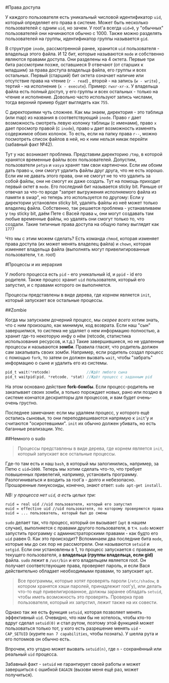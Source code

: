 #Права доступа

У каждого пользователя есть уникальный числовой идентификатор `uid`, который определяет его права в системе.
Может быть несколько пользователей с одним `uid`, но зачем.
У root'a всегда `uid=0`, у "обычных" пользователей они начинаются обычно с 1000.
Также можно разделять пользователей на группы, идентификатор группы называется `gid`.

В структуре `inode`, рассмотренной ранее, хранится `uid` пользователя - владельца этого файла. И 12 бит, которые называются `mode` и собственно являются правами доступа.
Они разделены на 4 октета.
Первые три бита рассмотрим позже, оставшиеся 9 отвечают (от старших к младшим) за права доступа владельца файла, его группы и всех остальных.
Первый (старший) бит октета означает наличие или отсутствие права на чтение (`r - read`) , второй - на запись (`w - write`) , тертий - на исполнение (`x - execute`).
Пример: `rwxr-xr-x`. У владельца файла есть полный доступ, у его группы и всех остальных - только на чтение и исполнение.
Довольно часто используют запись числами, тогда верхний пример будет выглядеть как `755`.

С директориями чуть сложнее. Как мы знаем, директория - это таблица (или map) из названия в соответствующий `inode`.
Право `r` дает возможность смотреть левую колонку таблицы (с именами), право `x` дает просмотр правой (с `inode`), право `w` дает возможность изменять содержимое обоих колонок.
То есть, если на папку права `r--`, можно посмотреть список файлов в ней, но к ним нельзя никак перейти (забавный факт №42).

Тут у нас возникает проблема. Представим директорию `/tmp`, в которой хранятся временные файлы всех пользователей.
Допустим, пользователи `petya` и `vasya` хранят там свои картиночки. Если им обоим дать право `w`, они смогут удалить файлы друг друга, что не есть хорошо. Если им не давать этого права, они не смогут не то что удалить за собой файлы, они не смогут их даже создать.
Тут на помощь приходит первый октет в `mode`. Его последний бит называется sticky bit. Раньше от отвечал за что-то вроде "запрет выгружения исполняемого файла из памяти в swap", но теперь это используется по другому:
Если у директории установлен sticky bit, удалять файлы из неё может только владелец файла. Собственно, так решается проблема - устанавливаем у `tmp` sticky bit, даём Пете с Васей права `w`, они могут создавать там любые временные файлы, но удалять они смогут только то, что создали.
Такие типичные права доступа на общую папку выглядят как `1777`

Что мы с этим можем сделать? Есть команда `chmod`, которая изменяет права доступа (их может менять владелец файла) и `chown`, которая изменяет владельца файла (выполнять могут привелигированные пользователи, т.е. root)

#Процессы и их иерархия

У любого процесса есть `pid` - его уникальный id, и `ppid` - id его родителя. Также процесс хранит `uid` пользователя, который его запустил, и с правами которого он выполняется.

Процессы представлены в виде дерева, где корнем является `init`, который запускает все остальные процессы.

##Zombie

Когда мы запускаем дочерний процесс, мы _скорее всего_ хотим знать, что с ним произошло, как минимум, код возврата.
Если наш "сын" завершилмся, то система не удаляет о нем информацию полностью, а хранит где-то некоторую инфу о нём (retcode, статистика использования ресурсов, и.т.д.)
Такие завершившиеся, но не удаленные процессы и называются **зомби**. Правила гласят, что родитель должен сам закапывать своих зомби.
Например, если родитель создал процесс с помощью `fork`, то затем он должен вызвать `wait`, чтобы "забрать" информацию о сыне и удалить его из системы.
```c
pid_t wait(*retcode)                //Ждёт любого сына
pid_t waitpid(pid, *retcode, *stat) //Ждёт процесс с заданным pid
```
На этом основано действие **fork-бомбы**. Если процесс-родитель не закапывает своих зомби, а только порождает новых, рано или поздно в системе кончатся дескрипторы для процессов, и вам будет очень-очень грустно.

Последнее замечание: если мы удаляем процесс, у которого ещё остались сыновья, то они переподвешиваются напрямую к `init`'у и считаются "осиротевшими". `init` их обычно должен убивать, но есть баганные реализации. Упс.

##Немного о sudo

> Процессы представлены в виде дерева, где корнем является `init`, который запускает все остальные процессы.

Где-то там есть и наш `bash`, в который мы залогинились, например, за Петю с `uid=1000`.
Теперь мы хотим сделать что-то, что требует повышенных привелегий, например, установить программу. Разлогиниваться и входить за root'a - долго и небезопасно.
Прошаренные линуксоиды, конечно, знают ответ: `sudo apt-get install`.

*NB:
у процесса нет `uid`, а есть целых три:*

    ruid = real uid //uid пользователя, который его запустил
    euid = effective uid //uid пользователя, по которому проверяются права
    suid = ... пользователь, который был до смены

`sudo` делает так, что процесс, который он вызывает (`apt` в нашем случае), выполняется с правами другого пользователя, в т.ч. `sudo` может запустить программу с администраторскими правами - как будто его `uid` равен 0.
Как это происходит? Вспоминаем два последние бита `mode`, которые мы до сих пор не рассмотрели. Они называются `setuid` и `setgid`. Если они установлены в 1, то процесс запускается с правами, не текущего пользователя, а **владельца (группы владельца, если gid)** файла.
`sudo` лежит в `/usr/bin` и его владельцем является root. Он получает соответствующие права, проверяет пароль, и если Вася действительно обладает необходимыми правами, то запускает `apt`.
> Все программы, которые хотят проверять пароли (`/etc/shadow`, в котором хранятся хэши паролей, принадлежит root'у), или делать что-то ещё привелигированное, должны заранее обладать `setuid`, чтобы иметь возможность это проверять.
Проверка прав пользователя, который их запустил, лежит также на их совести.

Однако так же есть функция `setuid`, которая позволяет менять эффективный `uid`.
Очевидно, что нам бы не хотелось, чтобы кто-то вдруг сделал `setuid(0)` и стал рутом, поэтому этой функцией может пользоваться только тот, у кого есть разрешение менять `uid` - `CAP_SETUID` (курите `man 7 capabilities`, чтобы познать).
У шелла рута и его потомков он обычно есть.

Впрочем, кто угодно может вызвать `setuid(n)`, где `n` - сохранённый или реальный `uid` процесса.

Забавный факт - `setuid` не гарантирует своей работы и может завершиться с ошибкой `EAGAIN` (вызови меня ещё раз, может получиться).
